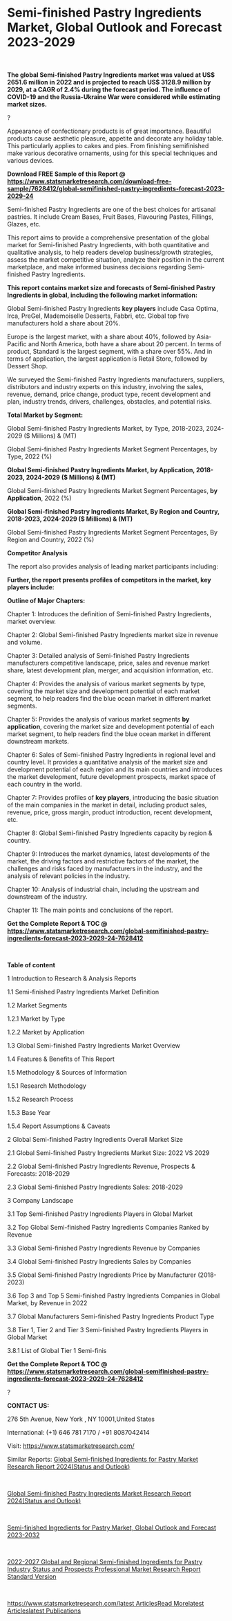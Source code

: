 <h1>Semi-finished Pastry Ingredients Market, Global Outlook and Forecast 2023-2029</h1><br/><p><strong>The global Semi-finished Pastry Ingredients market was valued at US$ 2651.6 million in 2022 and is projected to reach US$ 3128.9 million by 2029, at a <strong>CAGR</strong> of 2.4% during the forecast period. The influence of COVID-19 and the Russia-Ukraine War were considered while estimating market sizes.</strong></p>
 
 
 
 <p>? </p>
 
 
 
 <p>Appearance of confectionary products is of great importance. Beautiful products cause aesthetic pleasure, appetite and decorate any holiday table. This particularly applies to cakes and pies. From finishing semifinished make various decorative ornaments, using for this special techniques and various devices.</p>
 
 
 
 <p><strong>Download FREE Sample of this Report @ <a href="https://www.statsmarketresearch.com/download-free-sample/7628412/global-semifinished-pastry-ingredients-forecast-2023-2029-24">https://www.statsmarketresearch.com/download-free-sample/7628412/global-semifinished-pastry-ingredients-forecast-2023-2029-24</a></strong></p>
 
 
 
 <p>Semi-finished Pastry Ingredients are one of the best choices for artisanal pastries. It include Cream Bases, Fruit Bases, Flavouring Pastes, Fillings, Glazes, etc.</p>
 
 
 
 <p>This report aims to provide a comprehensive presentation of the global market for Semi-finished Pastry Ingredients, with both quantitative and qualitative analysis, to help readers develop business/growth strategies, assess the market competitive situation, analyze their position in the current marketplace, and make informed business decisions regarding Semi-finished Pastry Ingredients.</p>
 
 
 
 <p><strong>This report contains market size and forecasts of Semi-finished Pastry Ingredients in global, including the following market information:</strong></p>
 
 
 
 <p>Global Semi-finished Pastry Ingredients <strong>key players</strong> include Casa Optima, Irca, PreGel, Mademoiselle Desserts, Fabbri, etc. Global top five manufacturers hold a share about 20%.</p>
 
 
 
 <p>Europe is the largest market, with a share about 40%, followed by Asia-Pacific and North America, both have a share about 20 percent. In terms of product, Standard is the largest segment, with a share over 55%. And in terms of application, the largest application is Retail Store, followed by Dessert Shop.</p>
 
 
 
 <p>We surveyed the Semi-finished Pastry Ingredients manufacturers, suppliers, distributors and industry experts on this industry, involving the sales, revenue, demand, price change, product type, recent development and plan, industry trends, drivers, challenges, obstacles, and potential risks.</p>
 
 
 
 <p><strong>Total Market by Segment:</strong></p>
 
 
 
 <p>Global Semi-finished Pastry Ingredients Market, by Type, 2018-2023, 2024-2029 ($ Millions) & (MT)</p>
 
 
 
 <p>Global Semi-finished Pastry Ingredients Market Segment Percentages, by Type, 2022 (%)</p>
 
 
 
 <p><strong>Global Semi-finished Pastry Ingredients Market, <strong>by Application</strong>, 2018-2023, 2024-2029 ($ Millions) & (MT)</strong></p>
 
 
 
 <p>Global Semi-finished Pastry Ingredients Market Segment Percentages, <strong>by Application</strong>, 2022 (%)</p>
 
 
 
 <p><strong>Global Semi-finished Pastry Ingredients Market, By Region and Country, 2018-2023, 2024-2029 ($ Millions) & (MT)</strong></p>
 
 
 
 <p>Global Semi-finished Pastry Ingredients Market Segment Percentages, By Region and Country, 2022 (%)</p>
 
 
 
 <p><strong>Competitor Analysis</strong></p>
 
 
 
 <p>The report also provides analysis of leading market participants including:</p>
 
 
 
 <p><strong>Further, the report presents profiles of competitors in the market, <strong>key players</strong> include:</strong></p>
 
 
 
 <p><strong>Outline of Major Chapters:</strong></p>
 
 
 
 <p>Chapter 1: Introduces the definition of Semi-finished Pastry Ingredients, market overview.</p>
 
 
 
 <p>Chapter 2: Global Semi-finished Pastry Ingredients market size in revenue and volume.</p>
 
 
 
 <p>Chapter 3: Detailed analysis of Semi-finished Pastry Ingredients manufacturers competitive landscape, price, sales and revenue market share, latest development plan, merger, and acquisition information, etc.</p>
 
 
 
 <p>Chapter 4: Provides the analysis of various market segments by type, covering the market size and development potential of each market segment, to help readers find the blue ocean market in different market segments.</p>
 
 
 
 <p>Chapter 5: Provides the analysis of various market segments <strong>by application</strong>, covering the market size and development potential of each market segment, to help readers find the blue ocean market in different downstream markets.</p>
 
 
 
 <p>Chapter 6: Sales of Semi-finished Pastry Ingredients in regional level and country level. It provides a quantitative analysis of the market size and development potential of each region and its main countries and introduces the market development, future development prospects, market space of each country in the world.</p>
 
 
 
 <p>Chapter 7: Provides profiles of <strong>key players</strong>, introducing the basic situation of the main companies in the market in detail, including product sales, revenue, price, gross margin, product introduction, recent development, etc.</p>
 
 
 
 <p>Chapter 8: Global Semi-finished Pastry Ingredients capacity by region & country.</p>
 
 
 
 <p>Chapter 9: Introduces the market dynamics, latest developments of the market, the driving factors and restrictive factors of the market, the challenges and risks faced by manufacturers in the industry, and the analysis of relevant policies in the industry.</p>
 
 
 
 <p>Chapter 10: Analysis of industrial chain, including the upstream and downstream of the industry.</p>
 
 
 
 <p>Chapter 11: The main points and conclusions of the report.</p>
 
 
 
 <div><b>Get the Complete Report & TOC @ <a href="https://www.statsmarketresearch.com/global-semifinished-pastry-ingredients-forecast-2023-2029-24-7628412">https://www.statsmarketresearch.com/global-semifinished-pastry-ingredients-forecast-2023-2029-24-7628412</a></b></div>
 
 
 
 <p><br />
 
 <b>Table of content</b></p>
 
 
 
 <p>1 Introduction to Research & Analysis Reports<br />
 
 1.1 Semi-finished Pastry Ingredients Market Definition<br />
 
 1.2 Market Segments<br />
 
 1.2.1 Market by Type<br />
 
 1.2.2 Market by Application<br />
 
 1.3 Global Semi-finished Pastry Ingredients Market Overview<br />
 
 1.4 Features & Benefits of This Report<br />
 
 1.5 Methodology & Sources of Information<br />
 
 1.5.1 Research Methodology<br />
 
 1.5.2 Research Process<br />
 
 1.5.3 Base Year<br />
 
 1.5.4 Report Assumptions & Caveats<br />
 
 2 Global Semi-finished Pastry Ingredients Overall Market Size<br />
 
 2.1 Global Semi-finished Pastry Ingredients Market Size: 2022 VS 2029<br />
 
 2.2 Global Semi-finished Pastry Ingredients Revenue, Prospects & Forecasts: 2018-2029<br />
 
 2.3 Global Semi-finished Pastry Ingredients Sales: 2018-2029<br />
 
 3 Company Landscape<br />
 
 3.1 Top Semi-finished Pastry Ingredients Players in Global Market<br />
 
 3.2 Top Global Semi-finished Pastry Ingredients Companies Ranked by Revenue<br />
 
 3.3 Global Semi-finished Pastry Ingredients Revenue by Companies<br />
 
 3.4 Global Semi-finished Pastry Ingredients Sales by Companies<br />
 
 3.5 Global Semi-finished Pastry Ingredients Price by Manufacturer (2018-2023)<br />
 
 3.6 Top 3 and Top 5 Semi-finished Pastry Ingredients Companies in Global Market, by Revenue in 2022<br />
 
 3.7 Global Manufacturers Semi-finished Pastry Ingredients Product Type<br />
 
 3.8 Tier 1, Tier 2 and Tier 3 Semi-finished Pastry Ingredients Players in Global Market<br />
 
 3.8.1 List of Global Tier 1 Semi-finis</p>
 
 
 
 <div><b>Get the Complete Report & TOC @ <a href="https://www.statsmarketresearch.com/global-semifinished-pastry-ingredients-forecast-2023-2029-24-7628412">https://www.statsmarketresearch.com/global-semifinished-pastry-ingredients-forecast-2023-2029-24-7628412</a></b></div>
 
 
 
 <p>? </p>
 
 
 
 <p><b>CONTACT US:</b><br />
 
 276 5th Avenue, New York , NY 10001,United States<br />
 
 International: (+1) 646 781 7170 / +91 8087042414<br />
 
 Visit: <a href="https://www.statsmarketresearch.com/">https://www.statsmarketresearch.com/</a><br />
 
 Similar Reports: <a href="https://www.statsmarketresearch.com/global-semifinished-pastry-ingredients-forecast-2023-2029-24-7628412">Global Semi-finished Ingredients for Pastry Market Research Report 2024(Status and Outlook)</a><br />
 
 <br />
 
 <a href="https://www.statsmarketresearch.com/global-semifinished-pastry-ingredients-forecast-2023-2029-24-7628412">Global Semi-finished Pastry Ingredients Market Research Report 2024(Status and Outlook)</a><br />
 
 <br />
 
 <a href="https://www.statsmarketresearch.com/global-semifinished-pastry-ingredients-forecast-2023-2029-24-7628412">Semi-finished Ingredients for Pastry Market, Global Outlook and Forecast 2023-2032</a><br />
 
 <br />
 
 <a href="https://www.statsmarketresearch.com/global-semifinished-pastry-ingredients-forecast-2023-2029-24-7628412">2022-2027 Global and Regional Semi-finished Ingredients for Pastry Industry Status and Prospects Professional Market Research Report Standard Version</a><br />
 
 <br />
 
 <a href="https://gyeongbokgung.com">https://www.statsmarketresearch.com/</a><a href="https://hallyeomaritime.com">latest Articles</a><a href="https://jingwansa.com">Read More</a><a href="https://nguoiviet.jp/">latest Articles</a><a href="https://www.intelmarketresearch.com/">latest Publications</a></p>